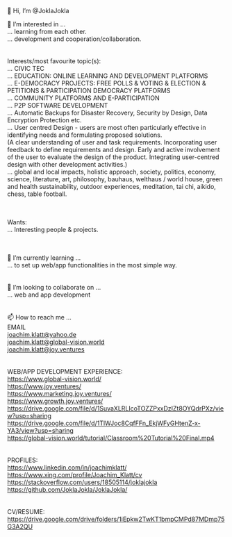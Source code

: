 👋 Hi, I’m @JoklaJokla<br>

👀 I’m interested in ...<br>
... learning from each other.<br>
... development and cooperation/collaboration.<br>
<br><br>
Interests/most favourite topic(s):<br>
... CIVIC TEC<br>
... EDUCATION: ONLINE LEARNING AND DEVELOPMENT PLATFORMS<br>
... E-DEMOCRACY PROJECTS: FREE POLLS & VOTING & ELECTION & PETITIONS & PARTICIPATION DEMOCRACY PLATFORMS<br>
... COMMUNITY PLATFORMS AND E-PARTICIPATION<br>
... P2P SOFTWARE DEVELOPMENT<br>
... Automatic Backups for Disaster Recovery, Security by Design, Data Encryption Protection etc.<br>
... User centred Design - users are most often particularly effective in identifying needs and formulating proposed solutions.<br>
(A clear understanding of user and task requirements. Incorporating user feedback to define requirements and design. Early and active involvement of the user to evaluate the design of the product. Integrating user-centred design with other development activities.)<br>
... global and local impacts, holistic approach, society, politics, economy, science, literature, art, philosophy, bauhaus, welthaus / world house, 
green and health sustainability, outdoor experiences, meditation, tai chi, aikido, chess, table football.<br>

<br><br>
Wants:<br>
... Interesting people & projects.<br>
<br><br>

🌱 I’m currently learning ...<br>
... to set up web/app functionalities in the most simple way.<br>
<br><br>
💞️ I’m looking to collaborate on ...<br>
... web and app development<br>
<br><br>
📫 How to reach me ...<br>
EMAIL<br>
joachim.klatt@yahoo.de<br>
joachim.klatt@global-vision.world<br>
joachim.klatt@joy.ventures<br>
<br><br>
WEB/APP DEVELOPMENT EXPERIENCE:<br>
https://www.global-vision.world/<br>
https://www.joy.ventures/<br>
https://www.marketing.joy.ventures/<br>
https://www.growth.joy.ventures/<br>
https://drive.google.com/file/d/1SuvaXLRLIcoTOZZPxxDzIZt8OYQdrPXz/view?usp=sharing<br>
https://drive.google.com/file/d/1TlWJoc8CqfFFn_EkjWFyGHtenZ-x-YA3/view?usp=sharing<br>
https://global-vision.world/tutorial/Classroom%20Tutorial%20Final.mp4<br>
<br><br>
PROFILES:<br>
https://www.linkedin.com/in/joachimklatt/<br>
https://www.xing.com/profile/Joachim_Klatt/cv<br>
https://stackoverflow.com/users/18505114/joklajokla<br>
https://github.com/JoklaJokla/JoklaJokla/<br>
<br><br>
CV/RESUME:<br>
https://drive.google.com/drive/folders/1iEpkw2TwKT1bmpCMPd87MDmp75G3A2QU<br>
<br><br>

